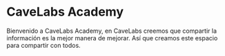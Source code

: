 # CaveLabs Academy
Bienvenido a CaveLabs Academy, en CaveLabs creemos que compartir la información es la mejor manera de mejorar. Así que creamos este espacio para compartir con todos.

